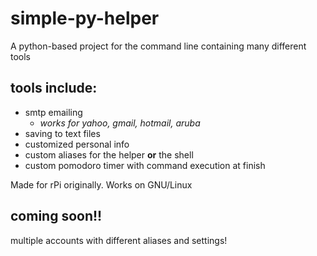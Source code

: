 # simple-py-helper
A python-based project for the command line containing many different tools

## tools include: 
* smtp emailing
   * *works for yahoo, gmail, hotmail, aruba*
* saving to text files
* customized personal info
* custom aliases for the helper **or** the shell
* custom pomodoro timer with command execution at finish 

Made for rPi originally.
Works on GNU/Linux


## coming soon!!
multiple accounts with different aliases and settings!
